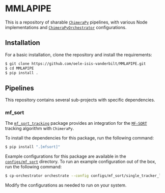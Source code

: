 # MMLAPIPE
This is a repository of sharable [`ChimeraPy`](https://github.com/oele-isis-vanderbilt/ChimeraPy) pipelines, with various Node implementations and [`ChimeraPyOrchestrator`](https://github.com/oele-isis-vanderbilt/ChimeraPyOrchestrator) configurations.  


## Installation
For a basic installation, clone the repository and install the requirements:

```bash
$ git clone https://github.com/oele-isis-vanderbilt/MMLAPIPE.git
$ cd MMLAPIPE
$ pip install .
```

## Pipelines
This repository contains several sub-projects with specific dependencies.


### mf_sort
The [`mf_sort_tracking`](./mmlapipe/mf_sort_tracking) package provides an integration for the [`MF-SORT`](https://github.com/kbvatral/MF-SORT) tracking algorithm with `ChimeraPy`.

To install the dependencies for this package, run the following command:

```bash
$ pip install ".[mfsort]"
```

Example configurations for this package are available in the [`configs/mf_sort`](./configs/mf_sort) directory. To run an example configuration out of the box, run the following command:

```bash
$ cp-orchestrator orchestrate --config configs/mf_sort/single_tracker_local_http.json
```

Modify the configurations as needed to run on your system.

